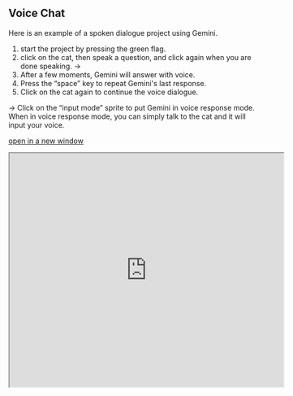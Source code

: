 ## Voice Chat

Here is an example of a spoken dialogue project using Gemini.

1. start the project by pressing the green flag.
2. click on the cat, then speak a question, and click again when you are done speaking. ->
3. After a few moments, Gemini will answer with voice.
4. Press the “space” key to repeat Gemini's last response.
5. Click on the cat again to continue the voice dialogue.

-> Click on the “input mode” sprite to put Gemini in voice response mode. When in voice response mode, you can simply talk to the cat and it will input your voice.

[open in a new window](https://xcratch.github.io/editor#https://yokobond.github.io/xcx-gai/docs/gai-voice_chat.sb3)

<iframe src="https://xcratch.github.io/editor/player#https://yokobond.github.io/xcx-gai/docs/gai-voice_chat.sb3" width="540px" height="460px" allow="microphone"></iframe>
